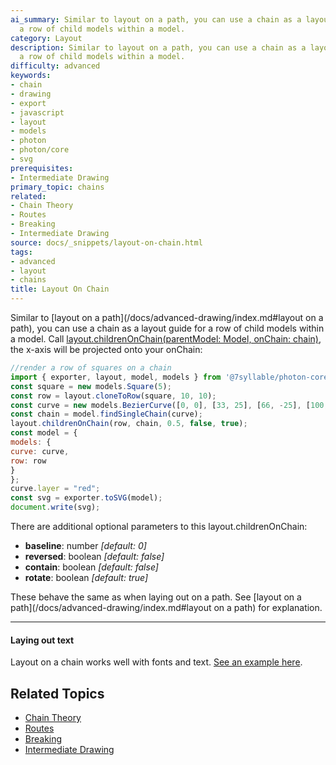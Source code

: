 ```yaml
---
ai_summary: Similar to layout on a path, you can use a chain as a layout guide for
  a row of child models within a model.
category: Layout
description: Similar to layout on a path, you can use a chain as a layout guide for
  a row of child models within a model.
difficulty: advanced
keywords:
- chain
- drawing
- export
- javascript
- layout
- models
- photon
- photon/core
- svg
prerequisites:
- Intermediate Drawing
primary_topic: chains
related:
- Chain Theory
- Routes
- Breaking
- Intermediate Drawing
source: docs/_snippets/layout-on-chain.html
tags:
- advanced
- layout
- chains
title: Layout On Chain
---
```

Similar to [layout on a path](/docs/advanced-drawing/index.md#layout on a path), you can use a chain as a layout guide for a row of child models within a model.
Call [layout.childrenOnChain(parentModel: Model, onChain: chain)](../api/modules/core_layout.html#childrenonchain),
the x-axis will be projected onto your onChain:
```javascript
//render a row of squares on a chain
import { exporter, layout, model, models } from '@7syllable/photon-core';
const square = new models.Square(5);
const row = layout.cloneToRow(square, 10, 10);
const curve = new models.BezierCurve([0, 0], [33, 25], [66, -25], [100, 0]);
const chain = model.findSingleChain(curve);
layout.childrenOnChain(row, chain, 0.5, false, true);
const model = {
models: {
curve: curve,
row: row
}
};
curve.layer = "red";
const svg = exporter.toSVG(model);
document.write(svg);
```
There are additional optional parameters to this layout.childrenOnChain:

* **baseline**: number *[default: 0]*
* **reversed**: boolean *[default: false]*
* **contain**: boolean *[default: false]*
* **rotate**: boolean *[default: true]*

These behave the same as when laying out on a path.
See [layout on a path](/docs/advanced-drawing/index.md#layout on a path) for explanation.

---

#### Laying out text

Layout on a chain works well with fonts and text. [See an example here](/docs../../playground/index.html?script=text-on-chain).

## Related Topics

- [Chain Theory](../index.md)
- [Routes](../index.md)
- [Breaking](../index.md)
- [Intermediate Drawing](../index.md)
